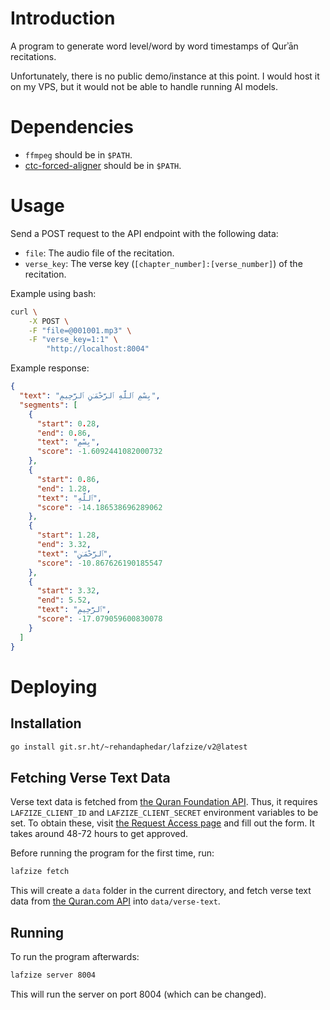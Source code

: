 # Introduction

A program to generate word level/word by word timestamps of Qurʾān recitations.

Unfortunately, there is no public demo/instance at this point. I would host it on my VPS, but it would not be able to handle running AI models.

# Dependencies

- `ffmpeg` should be in `$PATH`.
- [ctc-forced-aligner](https://github.com/MahmoudAshraf97/ctc-forced-aligner) should be in `$PATH`.

# Usage

Send a POST request to the API endpoint with the following data:
- `file`: The audio file of the recitation.
- `verse_key`: The verse key (`[chapter_number]:[verse_number]`) of the recitation.

Example using bash:

```sh
curl \
	-X POST \
	-F "file=@001001.mp3" \
	-F "verse_key=1:1" \
		"http://localhost:8004"
```

Example response:

```json
{
  "text": "بِسْمِ ٱللَّهِ ٱلرَّحْمَـٰنِ ٱلرَّحِيمِ",
  "segments": [
    {
      "start": 0.28,
      "end": 0.86,
      "text": "بِسْمِ",
      "score": -1.6092441082000732
    },
    {
      "start": 0.86,
      "end": 1.28,
      "text": "ٱللَّهِ",
      "score": -14.186538696289062
    },
    {
      "start": 1.28,
      "end": 3.32,
      "text": "ٱلرَّحْمَـٰنِ",
      "score": -10.867626190185547
    },
    {
      "start": 3.32,
      "end": 5.52,
      "text": "ٱلرَّحِيمِ",
      "score": -17.079059600830078
    }
  ]
}
```

# Deploying

## Installation

```sh
go install git.sr.ht/~rehandaphedar/lafzize/v2@latest
```

## Fetching Verse Text Data

Verse text data is fetched from [the Quran Foundation API](https://api-docs.quran.foundation). Thus, it requires `LAFZIZE_CLIENT_ID` and `LAFZIZE_CLIENT_SECRET` environment variables to be set. To obtain these, visit [the Request Access page](https://api-docs.quran.foundation/request-access) and fill out the form. It takes around 48-72 hours to get approved.

Before running the program for the first time, run:

```sh
lafzize fetch
```


This will create a `data` folder in the current directory, and fetch verse text data from [the Quran.com API](https://api-docs.quran.com/) into `data/verse-text`.

## Running

To run the program afterwards:
```sh
lafzize server 8004
```

This will run the server on port 8004 (which can be changed).
